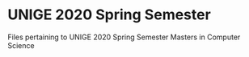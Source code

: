 # UNIGE 2020 Spring Semester
Files pertaining to UNIGE 2020 Spring Semester Masters in Computer Science
